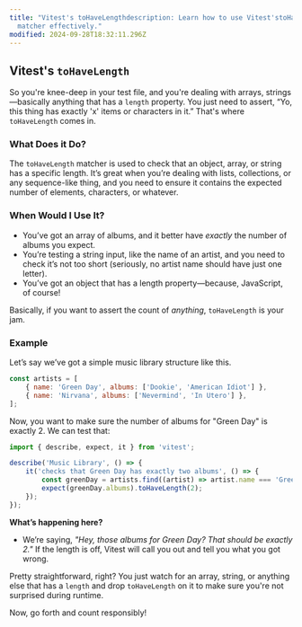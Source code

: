 ```yaml
---
title: "Vitest's toHaveLengthdescription: Learn how to use Vitest'stoHaveLength
  matcher effectively."
modified: 2024-09-28T18:32:11.296Z
---
```


## Vitest's `toHaveLength`

So you're knee-deep in your test file, and you're dealing with arrays, strings—basically anything that has a `length` property. You just need to assert, “Yo, this thing has exactly 'x' items or characters in it.” That's where `toHaveLength` comes in.

### What Does it Do?

The `toHaveLength` matcher is used to check that an object, array, or string has a specific length. It’s great when you’re dealing with lists, collections, or any sequence-like thing, and you need to ensure it contains the expected number of elements, characters, or whatever.

### When Would I Use It?

- You’ve got an array of albums, and it better have *exactly* the number of albums you expect.
- You’re testing a string input, like the name of an artist, and you need to check it’s not too short (seriously, no artist name should have just one letter).
- You’ve got an object that has a length property—because, JavaScript, of course!

Basically, if you want to assert the count of *anything*, `toHaveLength` is your jam.

### Example

Let’s say we’ve got a simple music library structure like this.

```javascript
const artists = [
	{ name: 'Green Day', albums: ['Dookie', 'American Idiot'] },
	{ name: 'Nirvana', albums: ['Nevermind', 'In Utero'] },
];
```

Now, you want to make sure the number of albums for "Green Day" is exactly 2. We can test that:

```javascript
import { describe, expect, it } from 'vitest';

describe('Music Library', () => {
	it('checks that Green Day has exactly two albums', () => {
		const greenDay = artists.find((artist) => artist.name === 'Green Day');
		expect(greenDay.albums).toHaveLength(2);
	});
});
```

**What’s happening here?**

- We’re saying, *"Hey, those albums for Green Day? That should be exactly 2."*
  If the length is off, Vitest will call you out and tell you what you got wrong.

Pretty straightforward, right? You just watch for an array, string, or anything else that has a `length` and drop `toHaveLength` on it to make sure you're not surprised during runtime.

Now, go forth and count responsibly!

```ts
```
